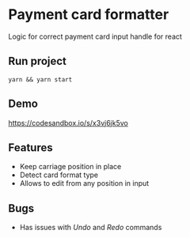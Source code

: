 # Payment card formatter
Logic for correct payment card input handle for react

## Run project
`yarn && yarn start`

## Demo
https://codesandbox.io/s/x3vj6jk5vo

## Features
* Keep carriage position in place
* Detect card format type
* Allows to edit from any position in input

## Bugs
* Has issues with *Undo* and *Redo* commands
